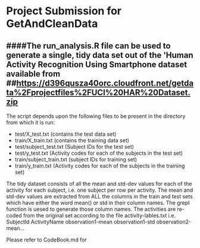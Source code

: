 Project Submission for GetAndCleanData
======================================
####The run_analysis.R file can be used to generate a single, tidy data set out of the 'Human Activity Recognition Using Smartphone dataset available from 
##https://d396qusza40orc.cloudfront.net/getdata%2Fprojectfiles%2FUCI%20HAR%20Dataset.zip 
---
The script depends upon the following files to be present in the directory from which it is run:

* test/X_test.txt (contains the test data set)
* train/X_train.txt (contains the training data set)
* test/subject_test.txt (Subject IDs for the test set)
* test/y_test.txt (Activity codes for each of the subjects in the test set)
* train/subject_train.txt (subject IDs for training set)
* train/y_train.txt (Activity codes for each of the subjects in the training set)

The tidy dataset consists of all the mean and std-dev values for each of the activity for each subject, i.e. one subject per row per activity. The mean and std-dev values are extracted from ALL the columns in the train and test sets which have either the word mean() or std in their column names. The grepl function is uesed to generate those column names.
The activities are re-coded from the original set according to the file activity-lables.txt
i.e.
SubjectId ActivityName observation1-mean observation1-std observation2-mean...

Please refer to CodeBook.md for 
